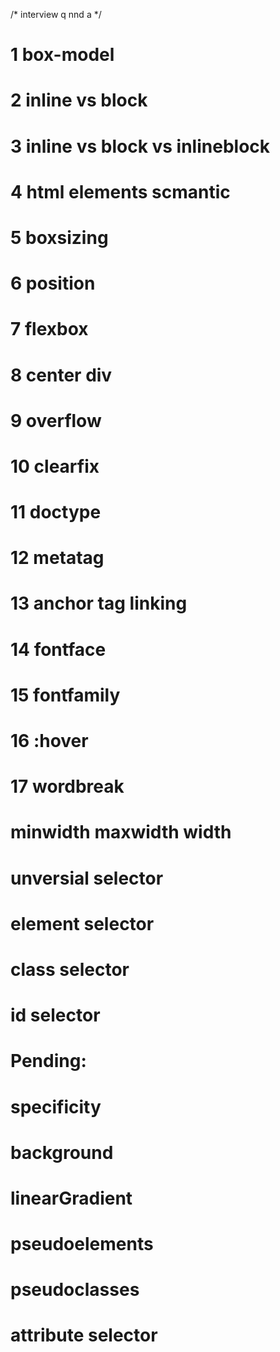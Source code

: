 /* interview q nnd a  */

# 1 box-model
# 2 inline vs block 
# 3 inline vs block vs inlineblock
# 4 html elements  scmantic
# 5 boxsizing
# 6 position
# 7 flexbox
# 8 center div
# 9 overflow
# 10 clearfix
# 11 doctype
# 12 metatag 
# 13 anchor tag linking 
# 14 fontface
# 15 fontfamily
# 16 :hover
# 17 wordbreak
# minwidth maxwidth width 
# unversial selector
# element selector 
# class selector
# id selector

# Pending:
# specificity
# background
# linearGradient
# pseudoelements
# pseudoclasses
# attribute selector 

